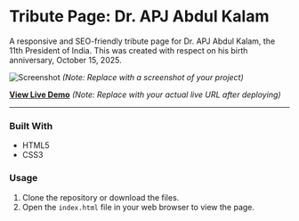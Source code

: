 # Tribute Page: Dr. APJ Abdul Kalam

A responsive and SEO-friendly tribute page for Dr. APJ Abdul Kalam, the 11th President of India. This was created with respect on his birth anniversary, October 15, 2025.

![Screenshot](./screenshot.png)
*(Note: Replace with a screenshot of your project)*

**[View Live Demo](https://your-username.github.io/tribute-page/)**
*(Note: Replace with your actual live URL after deploying)*

---

### Built With

* HTML5
* CSS3

### Usage

1.  Clone the repository or download the files.
2.  Open the `index.html` file in your web browser to view the page.
